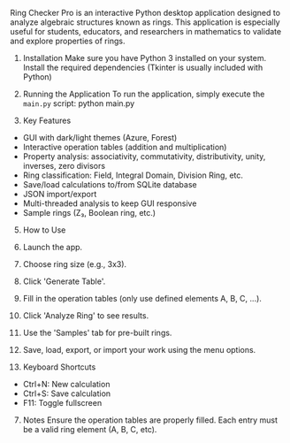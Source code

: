 Ring Checker Pro is an interactive Python desktop application designed to analyze algebraic structures known as rings. This application is especially useful for students, educators, and researchers in mathematics to validate and explore properties of rings.
1. Installation
Make sure you have Python 3 installed on your system.
Install the required dependencies (Tkinter is usually included with Python)

3. Running the Application
To run the application, simply execute the `main.py` script:
python main.py

4. Key Features
- GUI with dark/light themes (Azure, Forest)
- Interactive operation tables (addition and multiplication)
- Property analysis: associativity, commutativity, distributivity, unity, inverses, zero divisors
- Ring classification: Field, Integral Domain, Division Ring, etc.
- Save/load calculations to/from SQLite database
- JSON import/export
- Multi-threaded analysis to keep GUI responsive
- Sample rings (Z₃, Boolean ring, etc.)

5. How to Use
1. Launch the app.
2. Choose ring size (e.g., 3x3).
3. Click 'Generate Table'.
4. Fill in the operation tables (only use defined elements A, B, C, ...).
5. Click 'Analyze Ring' to see results.
6. Use the 'Samples' tab for pre-built rings.
7. Save, load, export, or import your work using the menu options.

6. Keyboard Shortcuts
- Ctrl+N: New calculation
- Ctrl+S: Save calculation
- F11: Toggle fullscreen

7. Notes
Ensure the operation tables are properly filled. Each entry must be a valid ring element (A, B, C, etc).
